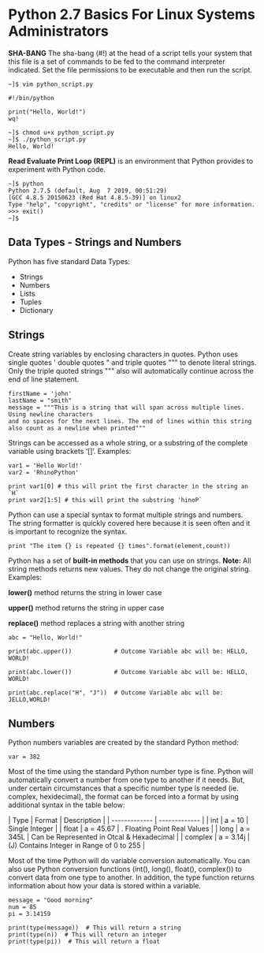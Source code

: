 # Python 2.7 Basics For Linux Systems Administrators
**SHA-BANG** The sha-bang (#!) at the head of a script tells your system that this file is a set of commands to be fed to the command interpreter indicated. Set the file permissions to be executable and then run the script.
```
~]$ vim python_script.py

#!/bin/python

print("Hello, World!")
wq!

~]$ chmod u+x python_script.py
~]$ ./python_script.py
Hello, World!
```

**Read Evaluate Print Loop (REPL)** is an environment that Python provides to experiment with Python code.

```
~]$ python
Python 2.7.5 (default, Aug  7 2019, 00:51:29) 
[GCC 4.8.5 20150623 (Red Hat 4.8.5-39)] on linux2
Type "help", "copyright", "credits" or "license" for more information.
>>> exit()
~]$ 
```
## Data Types - Strings and Numbers

Python has five standard Data Types:

- Strings
- Numbers
- Lists
- Tuples
- Dictionary

## Strings
Create string variables by enclosing characters in quotes. Python uses single quotes ' double quotes " and triple quotes """ to denote literal strings. Only the triple quoted strings """ also will automatically continue across the end of line statement.

```
firstName = 'john'
lastName = "smith"
message = """This is a string that will span across multiple lines. Using newline characters
and no spaces for the next lines. The end of lines within this string also count as a newline when printed"""
```
Strings can be accessed as a whole string, or a substring of the complete variable using brackets ‘[]’. Examples:
```
var1 = 'Hello World!'
var2 = 'RhinoPython'

print var1[0] # this will print the first character in the string an `H`
print var2[1:5] # this will print the substring 'hinoP`
```
Python can use a special syntax to format multiple strings and numbers. The string formatter is quickly covered here because it is seen often and it is important to recognize the syntax.
```
print "The item {} is repeated {} times".format(element,count))
```
Python has a set of **built-in methods** that you can use on strings. **Note:** All string methods returns new values. They do not change the original string. Examples:

**lower()** method returns the string in lower case

**upper()** method returns the string in upper case

**replace()** method replaces a string with another string

```
abc = "Hello, World!"

print(abc.upper())            # Outcome Variable abc will be: HELLO, WORLD!

print(abc.lower())            # Outcome Variable abc will be: HELLO, WORLD!

print(abc.replace("H", "J"))  # Outcome Variable abc will be: JELLO,WORLD!
```
## Numbers

Python numbers variables are created by the standard Python method:
```
var = 382
```
Most of the time using the standard Python number type is fine. Python will automatically convert a number from one type to another if it needs. But, under certain circumstances that a specific number type is needed (ie. complex, hexidecimal), the format can be forced into a format by using additional syntax in the table below:

| Type | Format | Description |
| ------------- | ------------- |
| int  | a = 10 | Single Integer |
| float  | a = 45.67 | . Floating Point Real Values |
| long | a = 345L  | Can be Represented in Otcal & Hexadecimal |
| complex | a = 3.14j | (J) Contains Integer in Range of 0 to 255 |
 	  	  	  	  	  	 
Most of the time Python will do variable conversion automatically. You can also use Python conversion functions (int(), long(), float(), complex()) to convert data from one type to another. In addition, the type function returns information about how your data is stored within a variable.
```
message = "Good morning"
num = 85
pi = 3.14159

print(type(message))  # This will return a string
print(type(n))  # This will return an integer
print(type(pi))  # This will return a float
```
